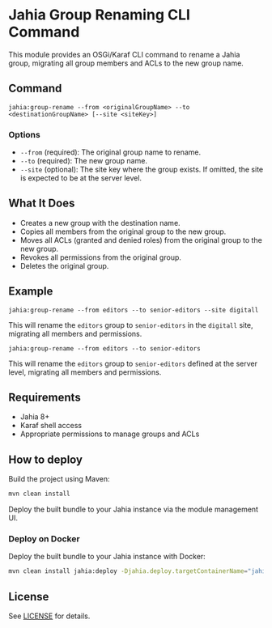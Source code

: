 
# Jahia Group Renaming CLI Command

This module provides an OSGi/Karaf CLI command to rename a Jahia group, migrating all group members and ACLs to the new group name.

## Command

```
jahia:group-rename --from <originalGroupName> --to <destinationGroupName> [--site <siteKey>]
```

### Options

- `--from` (required): The original group name to rename.
- `--to` (required): The new group name.
- `--site` (optional): The site key where the group exists. If omitted, the site is expected to be at the server level.

## What It Does

- Creates a new group with the destination name.
- Copies all members from the original group to the new group.
- Moves all ACLs (granted and denied roles) from the original group to the new group.
- Revokes all permissions from the original group.
- Deletes the original group.

## Example

```
jahia:group-rename --from editors --to senior-editors --site digitall
```

This will rename the `editors` group to `senior-editors` in the `digitall` site, migrating all members and permissions.

```shell
jahia:group-rename --from editors --to senior-editors
```
This will rename the `editors` group to `senior-editors` defined at the server level, migrating all members and permissions.

## Requirements

- Jahia 8+
- Karaf shell access
- Appropriate permissions to manage groups and ACLs

## How to deploy
Build the project using Maven:

```sh
mvn clean install
```
Deploy the built bundle to your Jahia instance via the module management UI.

### Deploy on Docker
Deploy the built bundle to your Jahia instance with Docker:

```sh
mvn clean install jahia:deploy -Djahia.deploy.targetContainerName="jahia"
```

## License

See [LICENSE](./LICENSE) for details.
